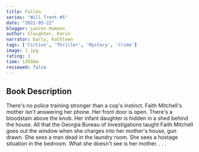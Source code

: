 ```yaml
---
title: Fallen
series: "Will Trent #5"
date: "2022-05-22"
blogger: Lauren Hamann
author: Slaughter, Karin
narrator: Early, Kathleen
tags: ['Fiction', 'Thriller', 'Mystery', 'Crime']
image: 1.jpg
rating: 3
time: 13h56m
reviewed: false
---
```




## Book Description

There's no police training stronger than a cop's instinct. Faith Mitchell's mother isn't answering her phone. Her front door is open. There's a bloodstain above the knob. Her infant daughter is hidden in a shed behind the house. All that the Georgia Bureau of Investigations taught Faith Mitchell goes out the window when she charges into her mother's house, gun drawn. She sees a man dead in the laundry room. She sees a hostage situation in the bedroom. What she doesn't see is her mother. . . .
